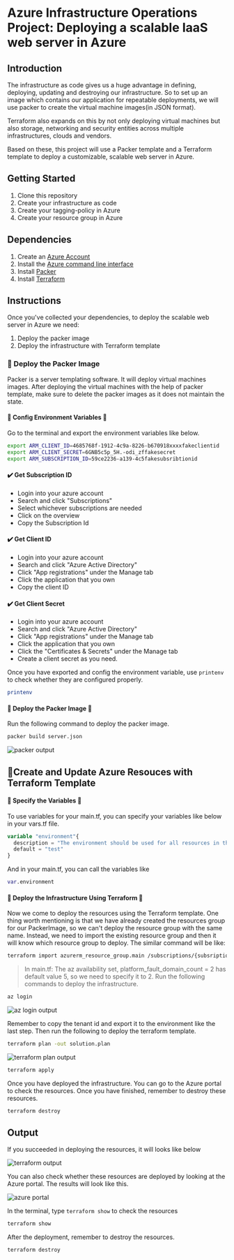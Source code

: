 # Azure Infrastructure Operations Project: Deploying a scalable IaaS web server in Azure

## Introduction

The infrastructure as code gives us a huge advantage in defining, deploying, updating and destroying our infrastructure. So to set up an image which contains our application for repeatable deployments, we will use packer to create the virtual machine images(in JSON format).

Terraform also expands on this by not only deploying virtual machines but also storage, networking and security entities across multiple infrastructures, clouds and vendors.

Based on these, this project will use a Packer template and a Terraform template to deploy a customizable, scalable web server in Azure.

## Getting Started

1. Clone this repository
2. Create your infrastructure as code
3. Create your tagging-policy in Azure
4. Create your resource group in Azure

## Dependencies

1. Create an [Azure Account](https://portal.azure.com) 
2. Install the [Azure command line interface](https://docs.microsoft.com/en-us/cli/azure/install-azure-cli?view=azure-cli-latest)
3. Install [Packer](https://www.packer.io/downloads)
4. Install [Terraform](https://www.terraform.io/downloads.html)

## Instructions

Once you've  collected your dependencies, to deploy the scalable web server in Azure we need: 

1. Deploy the packer image
2. Deploy the infrastructure with Terraform template

### :pushpin: Deploy the Packer Image

Packer is a server templating software. It will deploy virtual machines images. After deploying the virtual machines with the help of packer template, make sure to delete the packer images as it does not maintain the state.

#### :large_blue_diamond:  Config Environment Variables :large_blue_diamond: 

Go to the terminal and export the environment variables like below.

```bash
export ARM_CLIENT_ID=4685768f-1912-4c9a-8226-b670918xxxxfakeclientid
export ARM_CLIENT_SECRET=6GNB5c5p_5H.-odi_zffakesecret
export ARM_SUBSCRIPTION_ID=59ce2236-a139-4c5fakesubsribtionid
```

#### :heavy_check_mark: Get Subscription ID

* Login into your azure account
* Search and click "Subscriptions"
* Select whichever subscriptions are needed
* Click on the overview
* Copy the Subscription Id

#### :heavy_check_mark: Get Client ID

* Login into your azure account
* Search and click "Azure Active Directory"
* Click "App registrations" under the Manage tab
* Click the application that you own
* Copy the client ID

#### :heavy_check_mark: Get Client Secret

* Login into your azure account
* Search and click "Azure Active Directory"
* Click "App registrations" under the Manage tab
* Click the application that you own
* Click the "Certificates & Secrets" under the Manage tab
* Create a client secret as you need.

Once you have exported and config the environment variable, use `printenv` to check whether they are configured properly.

```bash
printenv
```

#### :large_blue_diamond:  Deploy the Packer Image :large_blue_diamond:  

Run the following command to deploy the packer image.

```bash
packer build server.json
```

![packer output](./images/packeroutput.png)

## :pushpin:Create and Update Azure Resouces with Terraform Template

#### :large_blue_diamond: Specify the Variables :large_blue_diamond:

To use variables for your main.tf, you can specify your variables like below in your vars.tf file.

```tf
variable "environment"{
  description = "The environment should be used for all resources in this example"
  default = "test"
}
```

And in your main.tf, you can call the variables like

```tf
var.environment
```

#### :large_blue_diamond: Deploy the Infrastructure Using Terraform :large_blue_diamond:

Now we come to deploy the resources using the Terraform template. One thing worth mentioning is that we have already created the resources group for our PackerImage, so we can't deploy the resource group with the same name. Instead, we need to import the existing resource group and then it will know which resource group to deploy. The similar command will be like:

```bash
terraform import azurerm_resource_group.main /subscriptions/{subsriptionId}/resourceGroups/{resourceGroupName}
```

> In main.tf: The az availability set, platform_fault_domain_count = 2 has default value 5, so we need to specify it to 2.
Run the following commands to deploy the infrastructure.

```bash
az login
```

![az login output](./images/azloginoutput.png)

Remember to copy the tenant id and export it to the environment like the last step. Then run the following to deploy the terraform template.

```bash
terraform plan -out solution.plan
```

![terraform plan output](./images/terraformoutput.png)

```bash
terraform apply
```

Once you have deployed the infrastructure. You can go to the Azure portal to check the resources. Once you have finished, remember to destroy these resources.

```bash
terraform destroy
```

## Output

If you succeeded in deploying the resources, it will looks like below

![terraform output](./images/output.png)

You can also check whether these resources are deployed by looking at the Azure portal. The results will look like this.

![azure portal](./images/azureportal.png)

In the terminal, type `terraform show` to check the resources

```bash
terraform show
```

After the deployment, remember to destroy the resources.

``` bash
terraform destroy
```

